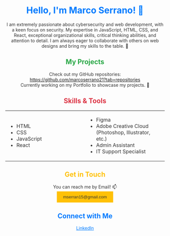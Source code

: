 <!-- Your Name -->
<h1 align="center" style="color: #007BFF;">Hello, I'm Marco Serrano! 👋</h1> 

<!-- Introduction -->
<p align="center" style="color: #333;">
  I am extremely passionate about cybersecurity and web development, with a keen focus on security. My expertise in JavaScript, HTML, CSS, and React, exceptional organizational skills, critical thinking abilities, and attention to detail. I am always eager to collaborate with others on web designs and bring my skills to the table. 👀
</p>

<!-- Repository Showcase -->
<h2 align="center" style="color: #28A745;">My Projects</h2>
<p align="center" style="color: #333;">
  Check out my GitHub repositories: <br>
  <a href="https://github.com/marcoserrano21?tab=repositories">https://github.com/marcoserrano21?tab=repositories</a> <br>
  Currently working on my Portfolio to showcase my projects. 🌱
</p>

<!-- Skills and Tools -->
<h2 align="center" style="color: #DC3545;">Skills & Tools</h2>
<div align="center">
  <table>
    <tr>
      <td width="50%">
        <ul style="color: #333;">
          <li>HTML</li>
          <li>CSS</li>
          <li>JavaScript</li>
          <li>React</li>
        </ul>
      </td>
      <td width="50%">
        <ul style="color: #333;">
          <li>Figma</li>
          <li>Adobe Creative Cloud (Photoshop, Illustrator, etc.)</li>
          <li>Admin Assistant</li>
          <li>IT Support Specialist</li>
        </ul>
      </td>
    </tr>
  </table>
</div>

<!-- Contact Information -->
<h2 align="center" style="color: #FFC107;">Get in Touch</h2>
<p align="center" style="color: #333;">
  You can reach me by Email! 📫 <br>
  <a href="mailto:mserran15@gmail.com"><button style="background-color: #FFC107; color: #333; border: none; padding: 10px 20px; cursor: pointer;">mserran15@gmail.com</button></a>
</p>

<!-- Social Links -->
<h2 align="center" style="color: #007BFF;">Connect with Me</h2>
<p align="center" style="color: #333;">
  <a href="https://www.linkedin.com/in/marco-serrano-4444mj/" style="color: #007BFF;">LinkedIn</a>
</p>




<!---- 👋 Hi, I’m @marcoserrano21
- 👀 I’m interested in Frontend Web Development as well as UI/UX Design
- 🌱 I’m currently learning UX/UI Design and Meta Front-End Development
- 💞️ I’m looking to collaborate on web designs
- 📫 You can reach to me by email: mserran15@gmail.com --->

<!---
marcoserrano21/marcoserrano21 is a ✨ special ✨ repository because its `README.md` (this file) appears on your GitHub profile.
You can click the Preview link to take a look at your changes.
--->
